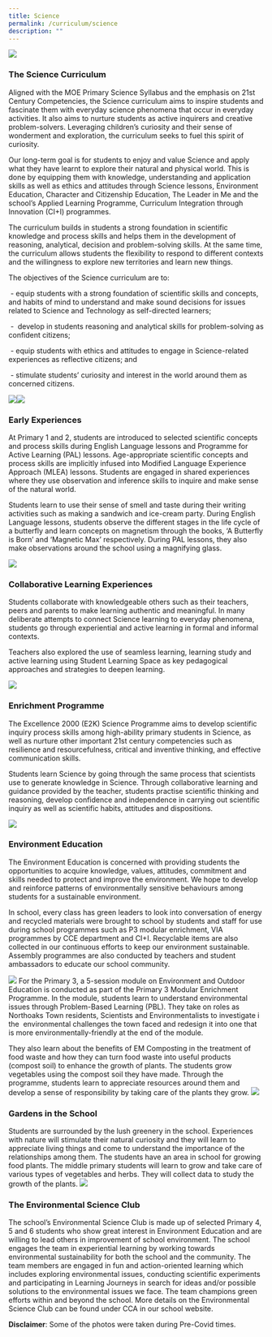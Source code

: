 ```yaml
---
title: Science
permalink: /curriculum/science
description: ""
---
```

![](/images/sci1.png)

### The Science Curriculum

Aligned with the MOE Primary Science Syllabus and the emphasis on 21st Century Competencies, the Science curriculum aims to inspire students and fascinate them with everyday science phenomena that occur in everyday activities. It also aims to nurture students as active inquirers and creative problem-solvers. Leveraging children’s curiosity and their sense of wonderment and exploration, the curriculum seeks to fuel this spirit of curiosity.

  

Our long-term goal is for students to enjoy and value Science and apply what they have learnt to explore their natural and physical world. This is done by equipping them with knowledge, understanding and application skills as well as ethics and attitudes through Science lessons, Environment Education, Character and Citizenship Education, The Leader in Me and the school’s Applied Learning Programme, Curriculum Integration through Innovation (CI+I) programmes.

  

The curriculum builds in students a strong foundation in scientific knowledge and process skills and helps them in the development of reasoning, analytical, decision and problem-solving skills. At the same time, the curriculum allows students the flexibility to respond to different contexts and the willingness to explore new territories and learn new things.

  

The objectives of the Science curriculum are to:          

 - equip students with a strong foundation of scientific skills and concepts, and habits of mind to understand and make sound decisions for issues related to Science and Technology as self-directed learners;  

 -  develop in students reasoning and analytical skills for problem-solving as confident citizens;       

 - equip students with ethics and attitudes to engage in Science-related experiences as reflective citizens; and

 - stimulate students’ curiosity and interest in the world around them as concerned citizens.

![](/images/sci2.png)![](/images/sci3.png)


### **Early Experiences**          

At Primary 1 and 2, students are introduced to selected scientific concepts and process skills during English Language lessons and Programme for Active Learning (PAL) lessons. Age-appropriate scientific concepts and process skills are implicitly infused into Modified Language Experience Approach (MLEA) lessons. Students are engaged in shared experiences where they use observation and inference skills to inquire and make sense of the natural world.

Students learn to use their sense of smell and taste during their writing activities such as making a sandwich and ice-cream party. During English Language lessons, students observe the different stages in the life cycle of a butterfly and learn concepts on magnetism through the books, ‘A Butterfly is Born’ and ‘Magnetic Max’ respectively. During PAL lessons, they also make observations around the school using a magnifying glass.

![](/images/sci4.png)

### Collaborative Learning Experiences

Students collaborate with knowledgeable others such as their teachers, peers and parents to make learning authentic and meaningful. In many deliberate attempts to connect Science learning to everyday phenomena, students go through experiential and active learning in formal and informal contexts.  

Teachers also explored the use of seamless learning, learning study and active learning using Student Learning Space as key pedagogical approaches and strategies to deepen learning.

![](/images/sci5.png)

### **Enrichment Programme**

The Excellence 2000 (E2K) Science Programme aims to develop scientific inquiry process skills among high-ability primary students in Science, as well as nurture other important 21st century competencies such as resilience and resourcefulness, critical and inventive thinking, and effective communication skills.  

Students learn Science by going through the same process that scientists use to generate knowledge in Science. Through collaborative learning and guidance provided by the teacher, students practise scientific thinking and reasoning, develop confidence and independence in carrying out scientific inquiry as well as scientific habits, attitudes and dispositions.

![](/images/sci6.png)

### Environment Education

The Environment Education is concerned with providing students the opportunities to acquire knowledge, values, attitudes, commitment and skills needed to protect and improve the environment. We hope to develop and reinforce patterns of environmentally sensitive behaviours among students for a sustainable environment.  

In school, every class has green leaders to look into conversation of energy and recycled materials were brought to school by students and staff for use during school programmes such as P3 modular enrichment, VIA programmes by CCE department and CI+I. Recyclable items are also collected in our continuous efforts to keep our environment sustainable. Assembly programmes are also conducted by teachers and student ambassadors to educate our school community.

![](/images/sci7.jpg)
For the Primary 3, a 5-session module on Environment and Outdoor Education is conducted as part of the Primary 3 Modular Enrichment Programme. In the module, students learn to understand environmental issues through Problem-Based Learning (PBL). They take on roles as Northoaks Town residents, Scientists and Environmentalists to investigate i the  environmental challenges the town faced and redesign it into one that is more environmentally-friendly at the end of the module.

They also learn about the benefits of EM Composting in the treatment of food waste and how they can turn food waste into useful products (compost soil) to enhance the growth of plants. The students grow vegetables using the compost soil they have made. Through the programme, students learn to appreciate resources around them and develop a sense of responsibility by taking care of the plants they grow.
![](/images/sci8.png)
### Gardens in the School

Students are surrounded by the lush greenery in the school. Experiences with nature will stimulate their natural curiosity and they will learn to appreciate living things and come to understand the importance of the relationships among them. The students have an area in school for growing food plants. The middle primary students will learn to grow and take care of various types of vegetables and herbs. They will collect data to study the growth of the plants.
![](/images/sci9.png)


### The Environmental Science Club

The school’s Environmental Science Club is made up of selected Primary 4, 5 and 6 students who show great interest in Environment Education and are willing to lead others in improvement of school environment. The school engages the team in experiential learning by working towards environmental sustainability for both the school and the community. The team members are engaged in fun and action-oriented learning which includes exploring environmental issues, conducting scientific experiments and participating in Learning Journeys in search for ideas and/or possible solutions to the environmental issues we face. The team champions green efforts within and beyond the school. More details on the Environmental Science Club can be found under CCA in our school website.  

  

**Disclaimer**: Some of the photos were taken during Pre-Covid times.